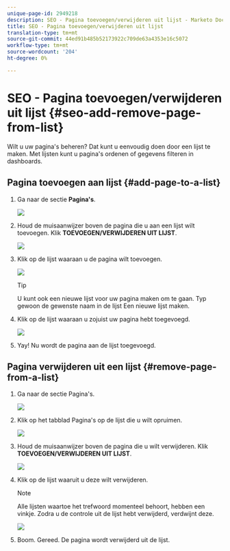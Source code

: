 ```yaml
---
unique-page-id: 2949218
description: SEO - Pagina toevoegen/verwijderen uit lijst - Marketo Docs - Productdocumentatie
title: SEO - Pagina toevoegen/verwijderen uit lijst
translation-type: tm+mt
source-git-commit: 44ed91b485b52173922c709de63a4353e16c5072
workflow-type: tm+mt
source-wordcount: '204'
ht-degree: 0%

---
```



# SEO - Pagina toevoegen/verwijderen uit lijst {#seo-add-remove-page-from-list}

Wilt u uw pagina&#39;s beheren? Dat kunt u eenvoudig doen door een lijst te maken. Met lijsten kunt u pagina&#39;s ordenen of gegevens filteren in dashboards.

## Pagina toevoegen aan lijst {#add-page-to-a-list}

1. Ga naar de sectie **Pagina&#39;s**.

   ![](assets/image2014-9-18-13-3a2-3a49.png)

1. Houd de muisaanwijzer boven de pagina die u aan een lijst wilt toevoegen. Klik **TOEVOEGEN/VERWIJDEREN UIT LIJST**.

   ![](assets/image2014-9-18-13-3a2-3a53.png)

1. Klik op de lijst waaraan u de pagina wilt toevoegen.

   ![](assets/image2014-9-18-13-3a3-3a13.png)

   >[!TIP]
   >
   >U kunt ook een nieuwe lijst voor uw pagina maken om te gaan. Typ gewoon de gewenste naam in de lijst Een nieuwe lijst maken.

1. Klik op de lijst waaraan u zojuist uw pagina hebt toegevoegd.

   ![](assets/image2014-9-18-13-3a3-3a40.png)

1. Yay! Nu wordt de pagina aan de lijst toegevoegd.

## Pagina verwijderen uit een lijst {#remove-page-from-a-list}

1. Ga naar de sectie Pagina&#39;s.

   ![](assets/image2014-9-18-13-3a3-3a45.png)

1. Klik op het tabblad Pagina&#39;s op de lijst die u wilt opruimen.

   ![](assets/image2014-9-18-13-3a3-3a59.png)

1. Houd de muisaanwijzer boven de pagina die u wilt verwijderen. Klik **TOEVOEGEN/VERWIJDEREN UIT LIJST**.

   ![](assets/image2014-9-18-13-3a4-3a3.png)

1. Klik op de lijst waaruit u deze wilt verwijderen.

   >[!NOTE]
   >
   >Alle lijsten waartoe het trefwoord momenteel behoort, hebben een vinkje. Zodra u de controle uit de lijst hebt verwijderd, verdwijnt deze.

   ![](assets/image2014-9-18-13-3a5-3a40.png)

1. Boom. Gereed. De pagina wordt verwijderd uit de lijst.

